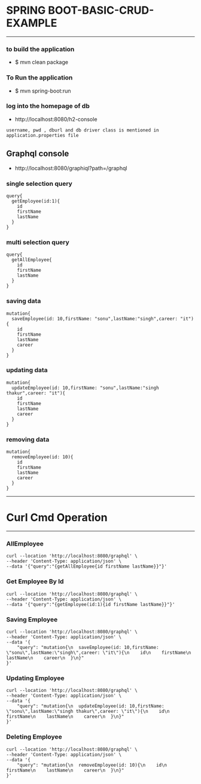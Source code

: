 # SPRING BOOT-BASIC-CRUD-EXAMPLE

---

### to build the application
* $ mvn clean package

### To Run the application
* $ mvn spring-boot:run

### log into the homepage of db
* http://localhost:8080/h2-console
```
username, pwd , dburl and db driver class is mentioned in application.properties file
```

## Graphql console 
* http://localhost:8080/graphiql?path=/graphql

### single selection query 
````
query{
  getEmployee(id:1){
    id
    firstName
    lastName
  }
}
````

### multi selection query 
```
query{
  getAllEmployee{
    id
    firstName
    lastName
  }
}
```

### saving data 
```
mutation{
  saveEmployee(id: 10,firstName: "sonu",lastName:"singh",career: "it"){
    id
    firstName
    lastName
    career
  }
}
```


### updating data 
```
mutation{
  updateEmployee(id: 10,firstName: "sonu",lastName:"singh thakur",career: "it"){
    id
    firstName
    lastName
    career
  }
}
```

### removing data
```
mutation{
  removeEmployee(id: 10){
    id
    firstName
    lastName
    career
  }
}

```


---
# Curl Cmd Operation 

---

### AllEmployee
```
curl --location 'http://localhost:8080/graphql' \
--header 'Content-Type: application/json' \
--data '{"query":"{getAllEmployee{id firstName lastName}}"}'
```

### Get Employee By Id
```
curl --location 'http://localhost:8080/graphql' \
--header 'Content-Type: application/json' \
--data '{"query":"{getEmployee(id:1){id firstName lastName}}"}'
```

### Saving Employee 
```
curl --location 'http://localhost:8080/graphql' \
--header 'Content-Type: application/json' \
--data '{
	"query": "mutation{\n  saveEmployee(id: 10,firstName: \"sonu\",lastName:\"singh\",career: \"it\"){\n    id\n    firstName\n    lastName\n    career\n  }\n}"
}'
```


### Updating Employee 
```
curl --location 'http://localhost:8080/graphql' \
--header 'Content-Type: application/json' \
--data '{
	"query": "mutation{\n  updateEmployee(id: 10,firstName: \"sonu\",lastName:\"singh thakur\",career: \"it\"){\n    id\n    firstName\n    lastName\n    career\n  }\n}"
}'
```

### Deleting Employee
```
curl --location 'http://localhost:8080/graphql' \
--header 'Content-Type: application/json' \
--data '{
	"query": "mutation{\n  removeEmployee(id: 10){\n    id\n    firstName\n    lastName\n    career\n  }\n}"
}'
```
